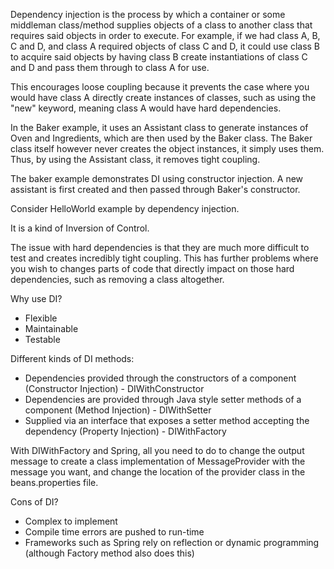 Dependency injection is the process by which a container or some middleman class/method supplies objects of a class
to another class that requires said objects in order to execute. For example, if we had class A, B, C and D, and class
A required objects of class C and D, it could use class B to acquire said objects by having class B create
instantiations of class C and D and pass them through to class A for use.

This encourages loose coupling because it prevents the case where you would have class A directly create instances of
classes, such as using the "new" keyword, meaning class A would have hard dependencies.

In the Baker example, it uses an Assistant class to generate instances of Oven and Ingredients, which are then used
by the Baker class. The Baker class itself however never creates the object instances, it simply uses them. Thus, by
using the Assistant class, it removes tight coupling.

The baker example demonstrates DI using constructor injection. A new assistant is first created and then
passed through Baker's constructor. 

Consider HelloWorld example by dependency injection.

It is a kind of Inversion of Control.

The issue with hard dependencies is that they are much more difficult to test and creates incredibly tight coupling.
This has further problems where you wish to changes parts of code that directly impact on those hard dependencies, such
as removing a class altogether.

Why use DI?
- Flexible
- Maintainable
- Testable

Different kinds of DI methods:
- Dependencies provided through the constructors of a component (Constructor Injection) - DIWithConstructor
- Dependencies are provided through Java style setter methods of a component (Method Injection) - DIWithSetter
- Supplied via an interface that exposes a setter method accepting the dependency (Property Injection) - DIWithFactory

With DIWithFactory and Spring, all you need to do to change the output message to create a class implementation of
MessageProvider with the message you want, and change the location of the provider class in the beans.properties
file.

Cons of DI?
- Complex to implement
- Compile time errors are pushed to run-time
- Frameworks such as Spring rely on reflection or dynamic programming (although Factory method also does this)

